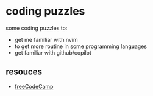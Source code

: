 # coding puzzles

some coding puzzles to:

* get me familiar with nvim 
* to get more routine in some programming languages
* get familiar with github/copilot

## resouces

* [freeCodeCamp](https://www.freecodecamp.org/learn/coding-interview-prep/#algorithms)
